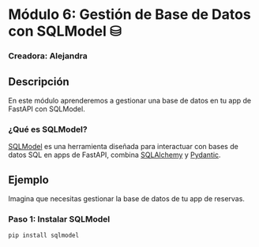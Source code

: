 # Módulo 6: Gestión de Base de Datos con SQLModel ⛁

### Creadora: Alejandra

## Descripción

En este módulo aprenderemos a gestionar una base de datos en tu app de FastAPI con SQLModel. 

### ¿Qué es SQLModel?

<a href="https://sqlmodel.tiangolo.com/" target="_blank">SQLModel</a> es una herramienta diseñada para interactuar con bases de datos SQL en apps de FastAPI, combina <a href="https://www.sqlalchemy.org/" target="_blank">SQLAlchemy</a> y <a href="https://docs.pydantic.dev/latest/" target="_blank">Pydantic</a>. 

## Ejemplo

Imagina que necesitas gestionar la base de datos de tu app de reservas. 

### Paso 1: Instalar SQLModel

```bash
pip install sqlmodel
```


